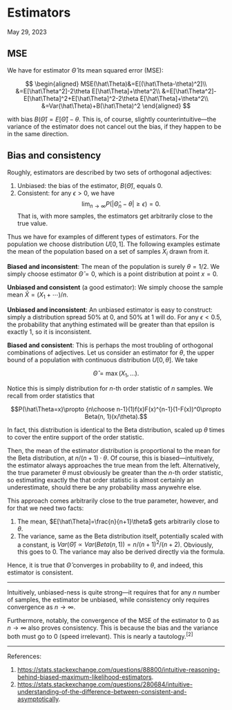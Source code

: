 <!-- emilia-snapshot-properties
Estimators
2023/05/29
utulek
emilia-snapshot-properties -->

# Estimators

May 29, 2023

## MSE

We have for estimator $\hat\Theta$ its mean squared error (MSE):

$$
\begin{aligned}
MSE(\hat\Theta)&=E[(\hat\Theta-\theta)^2]\\
&=E[\hat\Theta^2]-2\theta E[\hat\Theta]+\theta^2\\
&=E[\hat\Theta^2]-E[\hat\Theta]^2+E[\hat\Theta]^2-2\theta E[\hat\Theta]+\theta^2\\
&=Var(\hat\Theta)+B(\hat\Theta)^2
\end{aligned}
$$

with bias $B(\hat\Theta)=E[\hat\Theta]-\theta$. This is, of course, slightly counterintuitive—the variance of the estimator does not cancel out the bias, if they happen to be in the same direction.

## Bias and consistency

Roughly, estimators are described by two sets of orthogonal adjectives:

1. Unbiased: the bias of the estimator, $B(\hat\Theta)$, equals $0$.
2. Consistent: for any $\epsilon>0$, we have
   $$\lim_{n\to\infty}P(|\hat\Theta_n-\theta|\geq\epsilon)=0.$$
   That is, with more samples, the estimators get arbitrarily close to the true value.

Thus we have for examples of different types of estimators. For the population we choose distribution $U[0, 1]$. The following examples estimate the mean of the population based on a set of samples $X_i$ drawn from it.

**Biased and inconsistent**: The mean of the population is surely $\theta=1/2$. We simply choose estimator $\hat\Theta=0$, which is a point distribution at point $x=0$.

**Unbiased and consistent** (a good estimator): We simply choose the sample mean $\bar X=(X_1+\cdots)/n$.

**Unbiased and inconsistent**: An unbiased estimator is easy to construct: simply a distribution spread 50% at $0$, and 50% at $1$ will do. For any $\epsilon<0.5$, the probability that anything estimated will be greater than that epsilon is exactly $1$, so it is inconsistent.

**Biased and consistent**: This is perhaps the most troubling of orthogonal combinations of adjectives. Let us consider an estimator for $\theta$, the upper bound of a population with continuous distribution $U[0,\theta]$. We take

$$\hat\Theta=\max(X_1,\ldots).$$

Notice this is simply distribution for $n$-th order statistic of $n$ samples. We recall from order statistics that

$$P(\hat\Theta=x)\propto {n\choose n-1}(1)f(x)F(x)^{n-1}(1-F(x))^0\propto Beta(n, 1)(x/\theta).$$

In fact, this distribution is identical to the Beta distribution, scaled up $\theta$ times to cover the entire support of the order statistic.

Then, the mean of the estimator distribution is proportional to the mean for the Beta distribution, at $n/(n+1)\cdot\theta$. Of course, this is biased—intuitively, the estimator always approaches the true mean from the left. Alternatively, the true parameter $\theta$ must obviously be greater than the $n$-th order statistic, so estimating exactly the that order statistic is almost certainly an underestimate, should there be any probability mass anywehre else.

This approach comes arbitrarily close to the true parameter, however, and for that we need two facts:

1. The mean, $E[\hat\Theta]=\frac{n}{n+1}\theta$ gets arbitrarily close to $\theta$.
2. The variance, same as the Beta distribution itself, potentially scaled with a constant, is $Var(\hat\Theta)\propto Var(Beta(n,1))=n/(n+1)^2/(n+2)$. Obviously, this goes to $0$. The variance may also be derived directly via the formula.

Hence, it is true that $\hat\Theta$ converges in probability to $\theta$, and indeed, this estimator is consistent.

---

Intuitively, unbiased-ness is quite strong—it requires that for any $n$ number of samples, the estimator be unbiased, while consistency only requires convergence as $n\to\infty$.

Furthermore, notably, the convergence of the MSE of the estimator to $0$ as $n\to\infty$ also proves consistency. This is because the bias and the variance both must go to $0$ (speed irrelevant). This is nearly a tautology.<sup>[2]</sup>

---

References:

1. <https://stats.stackexchange.com/questions/88800/intuitive-reasoning-behind-biased-maximum-likelihood-estimators>.
2. <https://stats.stackexchange.com/questions/280684/intuitive-understanding-of-the-difference-between-consistent-and-asymptotically>.
